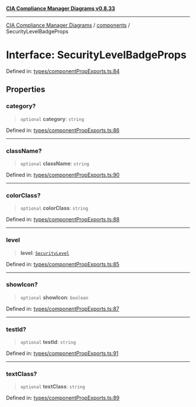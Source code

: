 [**CIA Compliance Manager Diagrams v0.8.33**](../../README.md)

***

[CIA Compliance Manager Diagrams](../../modules.md) / [components](../README.md) / SecurityLevelBadgeProps

# Interface: SecurityLevelBadgeProps

Defined in: [types/componentPropExports.ts:84](https://github.com/Hack23/cia-compliance-manager/blob/1f4f2c51bc48d917eff1eb43881cee05d381f406/src/types/componentPropExports.ts#L84)

## Properties

### category?

> `optional` **category**: `string`

Defined in: [types/componentPropExports.ts:86](https://github.com/Hack23/cia-compliance-manager/blob/1f4f2c51bc48d917eff1eb43881cee05d381f406/src/types/componentPropExports.ts#L86)

***

### className?

> `optional` **className**: `string`

Defined in: [types/componentPropExports.ts:90](https://github.com/Hack23/cia-compliance-manager/blob/1f4f2c51bc48d917eff1eb43881cee05d381f406/src/types/componentPropExports.ts#L90)

***

### colorClass?

> `optional` **colorClass**: `string`

Defined in: [types/componentPropExports.ts:88](https://github.com/Hack23/cia-compliance-manager/blob/1f4f2c51bc48d917eff1eb43881cee05d381f406/src/types/componentPropExports.ts#L88)

***

### level

> **level**: [`SecurityLevel`](../../types/cia/type-aliases/SecurityLevel.md)

Defined in: [types/componentPropExports.ts:85](https://github.com/Hack23/cia-compliance-manager/blob/1f4f2c51bc48d917eff1eb43881cee05d381f406/src/types/componentPropExports.ts#L85)

***

### showIcon?

> `optional` **showIcon**: `boolean`

Defined in: [types/componentPropExports.ts:87](https://github.com/Hack23/cia-compliance-manager/blob/1f4f2c51bc48d917eff1eb43881cee05d381f406/src/types/componentPropExports.ts#L87)

***

### testId?

> `optional` **testId**: `string`

Defined in: [types/componentPropExports.ts:91](https://github.com/Hack23/cia-compliance-manager/blob/1f4f2c51bc48d917eff1eb43881cee05d381f406/src/types/componentPropExports.ts#L91)

***

### textClass?

> `optional` **textClass**: `string`

Defined in: [types/componentPropExports.ts:89](https://github.com/Hack23/cia-compliance-manager/blob/1f4f2c51bc48d917eff1eb43881cee05d381f406/src/types/componentPropExports.ts#L89)

